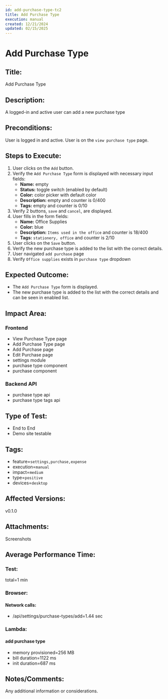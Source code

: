 ```yaml
---
id: add-purchase-type-tc2
title: Add Purchase Type
execution: manual
created: 12/21/2024
updated: 02/15/2025
---
```


# Add Purchase Type

## Title:

Add Purchase Type

## Description:

A logged-in and active user can add a new purchase type

## Preconditions:

User is logged in and active. User is on the `view purchase type` page.

## Steps to Execute:

1. User clicks on the `Add` button.
2. Verify the `Add Purchase Type` form is displayed with necessary input fields:
   - **Name:** empty
   - **Status:** toggle switch (enabled by default)
   - **Color:** color picker with default color
   - **Description:** empty and counter is 0/400
   - **Tags:** empty and counter is 0/10
3. Verify 2 buttons, `save` and `cancel`, are displayed.
4. User fills in the form fields:
   - **Name:** Office Supplies
   - **Color:** blue
   - **Description:** `Items used in the office` and counter is 18/400
   - **Tags:** `stationery, office` and counter is 2/10
5. User clicks on the `Save` button.
6. Verify the new purchase type is added to the list with the correct details.
7. User navigated `add purchase` page
8. Verify `Office supplies` exists in `purchase type` dropdown

## Expected Outcome:

- The `Add Purchase Type` form is displayed.
- The new purchase type is added to the list with the correct details and can be seen in enabled list.

## Impact Area:

### Frontend

- View Purchase Type page
- Add Purchase Type page
- Add Purchase page
- Edit Purchase page
- settings module
- purchase type component
- purchase component

### Backend API

- purchase type api
- purchase type tags api

## Type of Test:

- End to End
- Demo site testable

## Tags:

- feature=`settings,purchase,expense`
- execution=`manual`
- impact=`medium`
- type=`positive`
- devices=`desktop`

## Affected Versions:

v0.1.0

## Attachments:

Screenshots

## Average Performance Time:

### Test:

total=1 min

### Browser:

#### Network calls:

- /api/settings/purchase-types/add=1.44 sec

### Lambda:

#### add purchase type

- memory provisioned=256 MB
- bill duration=1122 ms
- init duration=687 ms

## Notes/Comments:

Any additional information or considerations.

